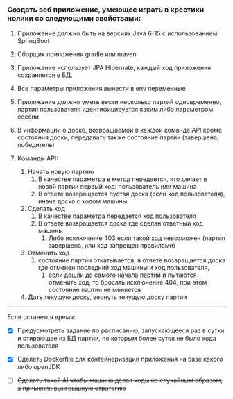 ### Создать веб приложение, умеющее играть в крестики нолики со следующими свойствами:
1. Приложение должно быть на версиях Java 6-15 с использованием SpringBoot

2. Сборщик приложения gradle или maven

3. Приложение использует JPA Hibernate, каждый ход приложения сохраняется в БД.

4. Все параметры приложения вынести в env переменные

5. Приложение должно уметь вести несколько партий одновременно, партия пользователя идентифицируется каким либо параметром сессии

6. В информации о доске, возвращаемой в каждой команде API кроме состояния доски, передавать также состояние партии (завершена, победитель)

7. Команды API:
   1. Начать новую партию
      1. В качестве параметра в метод передается, кто делает в новой партии первый ход: пользователь или машина
      2. В ответе возвращается пустая доска (если ход пользователя), иначе доска с ходом машины
   2. Сделать ход
      1. В качестве параметра передается ход пользователя 
      2. В ответе возвращается доска где сделан ответный ход машины
         1. Либо исключение 403 если такой ход невозможен (партия завершена, или ход запрещен правилами)
   3. Отменить ход
      1. состояние партии откатывается, в ответе возвращается доска где отменен последний ход машины и ход пользователя,
         1. если дошли до самого начала партии и пытаются отменить ход, то бросать исключение 404, при этом состояние партии не меняется
   4. Дать текущую доску, вернуть текущую доску партии


----

Если останется время:

- [x] Предусмотреть задание по расписанию, запускающееся раз в сутки и стирающее из БД партии, по которым более суток не было хода пользователя

- [x] Сделать Dockerfile для контейнеризации приложения на базе какого либо openJDK

- [ ] ~~Сделать такой AI чтобы машина делал ходы не случайным образом, а применяя выигрышную стратегию~~